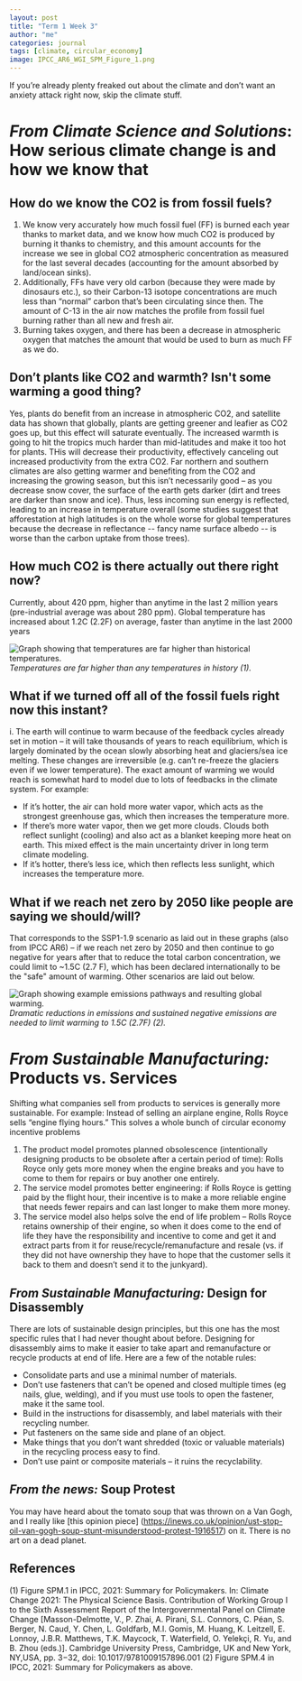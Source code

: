 ```yaml
---
layout: post
title: "Term 1 Week 3"
author: "me"
categories: journal
tags: [climate, circular_economy]
image: IPCC_AR6_WGI_SPM_Figure_1.png
---
```


If you’re already plenty freaked out about the climate and don’t want an anxiety attack right now, skip the climate stuff.

# _From Climate Science and Solutions_: How serious climate change is and how we know that

## How do we know the CO2 is from fossil fuels?

1. We know very accurately how much fossil fuel (FF) is burned each year thanks to market data, and we know how much CO2 is produced by burning it thanks to chemistry, and this amount accounts for the increase we see in global CO2 atmospheric concentration as measured for the last several decades (accounting for the amount absorbed by land/ocean sinks). 
2. Additionally, FFs have very old carbon (because they were made by dinosaurs etc.), so their Carbon-13 isotope concentrations are much less than “normal” carbon that’s been circulating since then. The amount of C-13 in the air now matches the profile from fossil fuel burning rather than all new and fresh air. 
3. Burning takes oxygen, and there has been a decrease in atmospheric oxygen that matches the amount that would be used to burn as much FF as we do. 

## Don’t plants like CO2 and warmth? Isn't some warming a good thing? 

Yes, plants do benefit from an increase in atmospheric CO2, and satellite data has shown that globally, plants are getting greener and leafier as CO2 goes up, but this effect will saturate eventually. The increased warmth is going to hit the tropics much harder than mid-latitudes and make it too hot for plants. THis will decrease their productivity, effectively canceling out increased productivity from the extra CO2. Far northern and southern climates are also getting warmer and benefiting from the CO2 and increasing the growing season, but this isn’t necessarily good – as you decrease snow cover, the surface of the earth gets darker (dirt and trees are darker than snow and ice). Thus, less incoming sun energy is reflected, leading to an increase in temperature overall (some studies suggest that afforestation at high latitudes is on the whole worse for global temperatures because the decrease in reflectance --  fancy name surface albedo -- is worse than the carbon uptake from those trees). 


## How much CO2 is there actually out there right now? 

Currently, about 420 ppm, higher than anytime in the last 2 million years (pre-industrial average was about 280 ppm). Global temperature has increased about 1.2C (2.2F) on average, faster than anytime in the last 2000 years

![Graph showing that temperatures are far higher than historical temperatures.](../assets/img/IPCC_AR6_WGI_SPM_Figure_1.png "IPCC graph 1")
_Temperatures are far higher than any temperatures in history (1)._
	 
## What if we turned off all of the fossil fuels right now this instant? 
i.	The earth will continue to warm because of the feedback cycles already set in motion – it will take thousands of years to reach equilibrium, which is largely dominated by the ocean slowly absorbing heat and glaciers/sea ice melting. These changes are irreversible (e.g. can’t re-freeze the glaciers even if we lower temperature). The exact amount of warming we would reach is somewhat hard to model due to lots of feedbacks in the climate system. For example: 
* If it’s hotter, the air can hold more water vapor, which acts as the strongest greenhouse gas, which then increases the temperature more. 
* If there’s more water vapor, then we get more clouds. Clouds both reflect sunlight (cooling) and also act as a blanket keeping more heat on earth. This mixed effect is the main uncertainty driver in long term climate modeling.
* If it’s hotter, there’s less ice, which then reflects less sunlight, which increases the temperature more. 

## What if we reach net zero by 2050 like people are saying we should/will? 
That corresponds to the SSP1-1.9 scenario as laid out in these graphs (also from IPCC AR6) – if we reach net zero by 2050 and then continue to go negative for years after that to reduce the total carbon concentration, we could limit to ~1.5C (2.7 F), which has been declared internationally to be the "safe" amount of warming. Other scenarios are laid out below. 

![Graph showing example emissions pathways and resulting global warming.](../assets/img/IPCC_AR6_WGI_SPM_Figure_4.png "IPCC graph 4")
_Dramatic reductions in emissions and sustained negative emissions are needed to limit warming to 1.5C (2.7F) (2)._

# _From Sustainable Manufacturing:_ Products vs. Services

Shifting what companies sell from products to services is generally more sustainable. For example: Instead of selling an airplane engine, Rolls Royce sells “engine flying hours.” This solves a whole bunch of circular economy incentive problems
1. The product model promotes planned obsolescence (intentionally designing products to be obsolete after a certain period of time): Rolls Royce only gets more money when the engine breaks and you have to come to them for repairs or buy another one entirely.
2. The service model promotes better engineering: if Rolls Royce is getting paid by the flight hour, their incentive is to make a more reliable engine that needs fewer repairs and can last longer to make them more money. 
3. The service model also helps solve the end of life problem – Rolls Royce retains ownership of their engine, so when it does come to the end of life they have the responsibility and incentive to come and get it and extract parts from it for reuse/recycle/remanufacture and resale (vs. if they did not have ownership they have to hope that the customer sells it back to them and doesn’t send it to the junkyard).

## _From Sustainable Manufacturing:_ Design for Disassembly

There are lots of sustainable design principles, but this one has the most specific rules that I had never thought about before. Designing for disassembly aims to make it easier to take apart and remanufacture or recycle products at end of life. Here are a few of the notable rules:
* Consolidate parts and use a minimal number of materials. 
* Don’t use fasteners that can’t be opened and closed multiple times (eg nails, glue, welding), and if you must use tools to open the fastener, make it the same tool.
* Build in the instructions for disassembly, and label materials with their recycling number. 
* Put fasteners on the same side and plane of an object. 
* Make things that you don’t want shredded (toxic or valuable materials) in the recycling process easy to find.
* Don’t use paint or composite materials – it ruins the recyclability. 

## _From the news:_ Soup Protest
You may have heard about the tomato soup that was thrown on a Van Gogh, and I really like [this opinion piece] (https://inews.co.uk/opinion/ust-stop-oil-van-gogh-soup-stunt-misunderstood-protest-1916517) on it. There is no art on a dead planet.

## References 
(1) Figure SPM.1 in IPCC, 2021: Summary for Policymakers. In: Climate Change 2021: The Physical Science Basis. Contribution of Working Group I to the Sixth Assessment Report of the Intergovernmental Panel on Climate Change [Masson-Delmotte, V., P. Zhai, A. Pirani, S.L. Connors, C. Péan, S. Berger, N. Caud, Y. Chen, L. Goldfarb, M.I. Gomis, M. Huang, K. Leitzell, E. Lonnoy, J.B.R. Matthews, T.K. Maycock, T. Waterfield, O. Yelekçi, R. Yu, and B. Zhou (eds.)]. Cambridge University Press, Cambridge, UK and New York, NY,USA, pp. 3−32, doi: 10.1017/9781009157896.001
(2) Figure SPM.4 in IPCC, 2021: Summary for Policymakers as above. 

